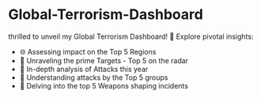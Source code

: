 # Global-Terrorism-Dashboard
thrilled to unveil my Global Terrorism Dashboard! 🚀 Explore pivotal insights:
- 🌐 Assessing impact on the Top 5 Regions
- 🎯 Unraveling the prime Targets - Top 5 on the radar
- 📅 In-depth analysis of Attacks this year
- 👥 Understanding attacks by the Top 5 groups
- 🔫 Delving into the top 5 Weapons shaping incidents
